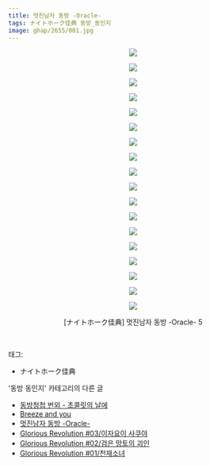 ```yaml
---
title: 멋진남자 동방 -Oracle-
tags: ナイトホーク佳典 동방_동인지
image: ghap/2655/001.jpg
---
```

<div class="article">
<p style="text-align: center; clear: none; float: none;"><img src="{{ site.nasurl }}/ghap/2655/001.jpg"/></p>
<p style="text-align: center; clear: none; float: none;"><img src="{{ site.nasurl }}/ghap/2655/002.jpg"/></p>
<p style="text-align: center; clear: none; float: none;"><img src="{{ site.nasurl }}/ghap/2655/003.jpg"/></p>
<p style="text-align: center; clear: none; float: none;"><img src="{{ site.nasurl }}/ghap/2655/004.jpg"/></p>
<p style="text-align: center; clear: none; float: none;"><img src="{{ site.nasurl }}/ghap/2655/005.jpg"/></p>
<p style="text-align: center; clear: none; float: none;"><img src="{{ site.nasurl }}/ghap/2655/006.jpg"/></p>
<p style="text-align: center; clear: none; float: none;"><img src="{{ site.nasurl }}/ghap/2655/007.jpg"/></p>
<p style="text-align: center; clear: none; float: none;"><img src="{{ site.nasurl }}/ghap/2655/008.jpg"/></p>
<p style="text-align: center; clear: none; float: none;"><img src="{{ site.nasurl }}/ghap/2655/009.jpg"/></p>
<p style="text-align: center; clear: none; float: none;"><img src="{{ site.nasurl }}/ghap/2655/010.jpg"/></p>
<p style="text-align: center; clear: none; float: none;"><img src="{{ site.nasurl }}/ghap/2655/011.jpg"/></p>
<p style="text-align: center; clear: none; float: none;"><img src="{{ site.nasurl }}/ghap/2655/012.jpg"/></p>
<p style="text-align: center; clear: none; float: none;"><img src="{{ site.nasurl }}/ghap/2655/013.jpg"/></p>
<p style="text-align: center; clear: none; float: none;"><img src="{{ site.nasurl }}/ghap/2655/014.jpg"/></p>
<p style="text-align: center; clear: none; float: none;"><img src="{{ site.nasurl }}/ghap/2655/015.jpg"/></p>
<p style="text-align: center; clear: none; float: none;"><img src="{{ site.nasurl }}/ghap/2655/016.jpg"/></p>
<p style="text-align: center; clear: none; float: none;"><img src="{{ site.nasurl }}/ghap/2655/017.jpg"/></p>
<p style="text-align: center; clear: none; float: none;"><img src="{{ site.nasurl }}/ghap/2655/018.jpg"/></p>
<p style="text-align: center; clear: none; float: none;">[ナイトホーク佳典] 멋진남자 동방 -Oracle- 5</p>
<p><br/></p>
</div><div class="tagTrail">
<p>태그: </p>
<ul>
<li>ナイトホーク佳典</li>
</ul>
</div><div class="another">
<p>'동방 동인지' 카테고리의 다른 글</p>
<ul>
<li><a href="/2016-10-21-ghap_2658">동방청첩 번외 - 초콜릿의 날에</a></li>
<li><a href="/2016-10-21-ghap_2656">Breeze and you</a></li>
<li><a href="/2016-10-21-ghap_2655">멋진남자 동방 -Oracle-</a></li>
<li><a href="/2016-10-21-ghap_2654">Glorious Revolution #03/이자요이 사쿠야</a></li>
<li><a href="/2016-10-21-ghap_2653">Glorious Revolution #02/검은 망토의 괴인</a></li>
<li><a href="/2016-10-21-ghap_2652">Glorious Revolution #01/천재소녀</a></li>
</ul>
</div><div class="cb_module cb_fluid">
<div class="cb_wrt cb_profile">
</div><!-- commentList close -->
</div>
